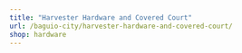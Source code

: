 ```yaml
---
title: "Harvester Hardware and Covered Court"
url: /baguio-city/harvester-hardware-and-covered-court/
shop: hardware
---
```


